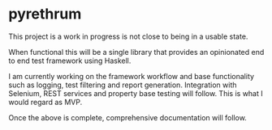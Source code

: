 # pyrethrum

This project is a work in progress is not close to being in a usable state.

When functional this will be a single library that provides an opinionated end
to end test framework using Haskell.

I am currently working on the framework workflow and base functionality such as
logging, test filtering and report generation. Integration with Selenium, REST
services and property base testing will follow. This is what I would regard as
MVP.

Once the above is complete, comprehensive documentation will follow.
